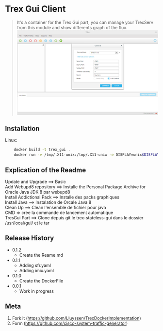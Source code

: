 # Trex Gui Client
>It's a container for the Trex Gui part, you can manage your TrexServ from this module and show differents graph of the flux.
![](Login.png)

## Installation

Linux:

```sh
	docker build -t trex_gui .
	docker run -v /tmp/.X11-unix:/tmp/.X11-unix -e DISPLAY=unix$DISPLAY trex_gui:latest
```

## Explication of the Readme

Update and Upgrade ==> Basic <br />
Add Webupd8 repository ==> Installe the Personal Package Archive for Oracle Java JDK 8 par webupd8 <br />
Install Addictional Pack ==> Installe  des packs graphiques <br />
Install Java ==> Instalation de Orcale Java 8 <br />
Clean Up ==> Clean l'ensemble de fichier pour java <br />
CMD => crée la commande de lancement automatique <br />
TresGui Part ==> Clone depuis git le trex-stateless-gui dans le dossier /usr/local/gui/ et le tar <br />

## Release History

* 0.1.2
    * Create the Reame.md
* 0.1.1
    * Adding sfr.yaml
    * Adding imix.yaml
* 0.1.0
    * Create the DockerFile
* 0.0.1
    * Work in progress

## Meta

1. Fork it (<https://github.com/Lluyssen/TrexDockerImplementation>)
2. Form (<https://github.com/cisco-system-traffic-generator>)